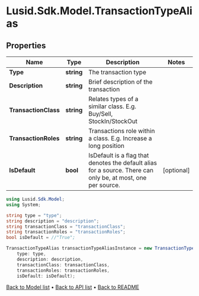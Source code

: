 # Lusid.Sdk.Model.TransactionTypeAlias

## Properties

Name | Type | Description | Notes
------------ | ------------- | ------------- | -------------
**Type** | **string** | The transaction type | 
**Description** | **string** | Brief description of the transaction | 
**TransactionClass** | **string** | Relates types of a similar class. E.g. Buy/Sell, StockIn/StockOut | 
**TransactionRoles** | **string** | Transactions role within a class. E.g. Increase a long position | 
**IsDefault** | **bool** | IsDefault is a flag that denotes the default alias for a source. There can only be, at most, one per source. | [optional] 

```csharp
using Lusid.Sdk.Model;
using System;

string type = "type";
string description = "description";
string transactionClass = "transactionClass";
string transactionRoles = "transactionRoles";
bool isDefault = //"True";

TransactionTypeAlias transactionTypeAliasInstance = new TransactionTypeAlias(
    type: type,
    description: description,
    transactionClass: transactionClass,
    transactionRoles: transactionRoles,
    isDefault: isDefault);
```

[Back to Model list](../README.md#documentation-for-models) &#8226; [Back to API list](../README.md#documentation-for-api-endpoints) &#8226; [Back to README](../README.md)
